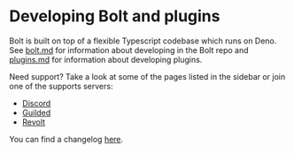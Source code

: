 # Developing Bolt and plugins

Bolt is built on top of a flexible Typescript codebase which runs on Deno. See
[bolt.md](./bolt.md) for information about developing in the Bolt repo and
[plugins.md](./plugins.md) for information about developing plugins.

Need support? Take a look at some of the pages listed in the sidebar or join one
of the supports servers:

- [Discord](https://discord.gg/eGq7uhtJDx)
- [Guilded](https://www.guilded.gg/i/kamX0vek)
- [Revolt](https://app.revolt.chat/invite/tpGKXcqk)

You can find a changelog [here](../changelog.md).
